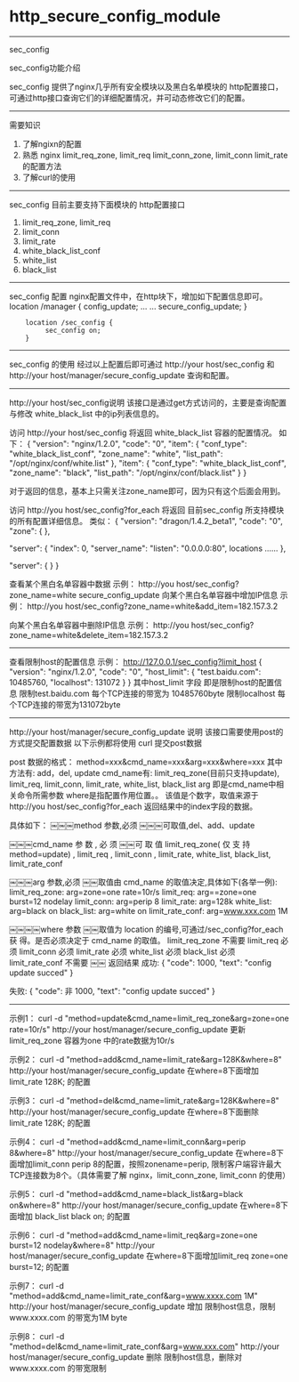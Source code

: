 http_secure_config_module
=========================
--------------------------------------------------------------
sec_config

sec_config功能介绍

sec_config 提供了nginx几乎所有安全模块以及黑白名单模块的 http配置接口，可通过http接口查询它们的详细配置情况，并可动态修改它们的配置。

-----------------------------------------------------------------

需要知识
1. 了解ngixn的配置
2. 熟悉 nginx
limit_req_zone, limit_req
limit_conn_zone, limit_conn
limit_rate 的配置方法
3. 了解curl的使用

-----------------------------------------------------------------------------------

sec_config 目前主要支持下面模块的  http配置接口
1. limit_req_zone, limit_req
2. limit_conn
3. limit_rate
4. white_black_list_conf 
5. white_list 
6. black_list

-----------------------------------------------------------------------------------

sec_config 配置
nginx配置文件中，在http块下，增加如下配置信息即可。
  location /manager {
             config_update;
	     ...
	     ...
             secure_config_update;
        }

        location /sec_config {
             sec_config on;
        }


-------------------------------------------------------------------------------------

sec_config 的使用
经过以上配置后即可通过 http://your host/sec_config 和 http://your host/manager/secure_config_update 查询和配置。

--------------------------------------------------------------------------------------

http://your host/sec_config说明
该接口是通过get方式访问的，主要是查询配置与修改  white_black_list 中的ip列表信息的。

访问 http://your host/sec_config  将返回 white_black_list 容器的配置情况。
如下：
{
	"version":	"nginx/1.2.0",
	"code":	"0",
	"item":	{
		"conf_type":	"white_black_list_conf",
		"zone_name":	"white",
		"list_path":	"/opt/nginx/conf/white.list"
	},
	"item":	{
		"conf_type":	"white_black_list_conf",
		"zone_name":	"black",
		"list_path":	"/opt/nginx/conf/black.list"
	}
}

对于返回的信息，基本上只需关注zone_name即可，因为只有这个后面会用到。

访问 http://you host/sec_config?for_each  将返回 目前sec_config 所支持模块的所有配置详细信息。
类似：
{
  "version": "dragon/1.4.2_beta1", "code": "0",
  "zone": 
  {
  },

  "server": 
  { 
    "index": 0,
    "server_name":
    "listen": "0.0.0.0:80", locations
    ......
  },

  "server": 
  {
  } 
}


查看某个黑白名单容器中数据
示例：
http://you host/sec_config?zone_name=white
secure_config_update
向某个黑白名单容器中增加IP信息
示例：
http://you host/sec_config?zone_name=white&add_item=182.157.3.2

向某个黑白名单容器中删除IP信息
示例：
http://you host/sec_config?zone_name=white&delete_item=182.157.3.2

-----------------------------------------------------------------------------------
查看限制host的配置信息
示例：
http://127.0.0.1/sec_config?limit_host
{
	"version":	"nginx/1.2.0",
	"code":	"0",
	"host_limit":	{
		"test.baidu.com":	10485760,
		"localhost":	131072
	}
}
其中host_limit 字段 即是限制host的配置信息
限制test.baidu.com  每个TCP连接的带宽为 10485760byte
限制localhost 每个TCP连接的带宽为131072byte

----------------------------------------------------------------------------------------------------------------------------------------
http://your host/manager/secure_config_update 说明
该接口需要使用post的方式提交配置数据
以下示例都将使用 curl 提交post数据

post 数据的格式：
method=xxx&cmd_name=xxx&arg=xxx&where=xxx
其中方法有: add，del, update
cmd_name有:
limit_req_zone(目前只支持update), limit_req, limit_conn, limit_rate, white_list, black_list
arg 即是cmd_name中相关命令所需参数
where是指配置作用位置。。 
该值是个数字，取值来源于http://you host/sec_config?for_each 返回结果中的index字段的数据。

具体如下：
￼￼￼method 参数,必须
  ￼￼￼可取值,del、add、update

￼￼￼cmd_name 参 数 , 必 须
  ￼￼可 取 值 
    limit_req_zone( 仅 支 持 method=update) , 
    limit_req , 
    limit_conn , 
    limit_rate,
    white_list,
    black_list, 
    limit_rate_conf

￼￼￼arg 参数,必须
  ￼￼取值由 cmd_name 的取值决定,具体如下(各举一例):
    limit_req_zone: arg=zone=one rate=10r/s
    limit_req: arg==zone=one burst=12 nodelay
    limit_conn: arg=perip 8
    limit_rate: arg=128k
    white_list: arg=black on
    black_list: arg=white on
    limit_rate_conf: arg=www.xxx.com 1M

￼￼￼￼where 参数
  ￼￼取值为 location 的编号,可通过/sec_config?for_each 获 得。是否必须决定于 cmd_name 的取值。
    limit_req_zone 不需要
    limit_req 必须
    limit_conn 必须 
    limit_rate 必须 
    white_list 必须 
    black_list 必须 
    limit_rate_conf 不需要
￼￼
返回结果
成功:
{
  "code": 1000,
  "text": "config update succed" 
}  

失败:
{
  "code": 非 1000,
  "text": "config update succed" 
}

------------------------------------------------------------

示例1：
curl -d "method=update&cmd_name=limit_req_zone&arg=zone=one rate=10r/s" http://your host/manager/secure_config_update
更新limit_req_zone 容器为one  中的rate数据为10r/s

示例2：
curl -d "method=add&cmd_name=limit_rate&arg=128K&where=8" http://your host/manager/secure_config_update
在where=8下面增加 limit_rate 128K; 的配置

示例3：
curl -d "method=del&cmd_name=limit_rate&arg=128K&where=8" http://your host/manager/secure_config_update
在where=8下面删除 limit_rate 128K; 的配置

示例4：
curl -d "method=add&cmd_name=limit_conn&arg=perip 8&where=8" http://your host/manager/secure_config_update
在where=8下面增加limit_conn perip 8的配置，按照zonename=perip, 限制客户端容许最大TCP连接数为8个。（具体需要了解 nginx，limit_conn_zone, limit_conn 的使用）

示例5：
curl -d "method=add&cmd_name=black_list&arg=black on&where=8" http://your host/manager/secure_config_update
在where=8下面增加 black_list black on; 的配置

示例6：
curl -d "method=add&cmd_name=limit_req&arg=zone=one burst=12 nodelay&where=8" http://your host/manager/secure_config_update
在where=8下面增加limit_req zone=one burst=12; 的配置

示例7：
curl -d "method=add&cmd_name=limit_rate_conf&arg=www.xxxx.com 1M" http://your host/manager/secure_config_update
增加 限制host信息，限制www.xxxx.com 的带宽为1M byte

示例8：
curl -d "method=del&cmd_name=limit_rate_conf&arg=www.xxx.com" http://your host/manager/secure_config_update
删除 限制host信息，删除对www.xxxx.com 的带宽限制

